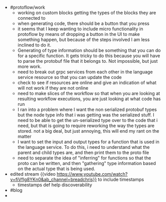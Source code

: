 - #protoflow/work
	- working on custom blocks getting the types of the blocks they are connected to
	- when generating code, there should be a button that you press
	- it seems that I keep wanting to include micro functionality in protoflow by means of dropping a button in the UI to make something happen, but because of the steps involved I am less inclined to do it.
	- Generating of type information should be something that you can do for a specific function. It gets tricky to do this because you will have to parse the protobuf file that it belongs to. Not impossible, but just more work.
	- need to break out grpc services from each other in the language service resource so that you can update the code
	- check to see if resources are online and give an indication of what will not work if they are not online
	- need to make slices of the workflow so that when you are looking at resulting workflow executions, you are just looking at what code has run
	- I ran into a problem where I want the non serialized protobuf types but the node type info that i was getting was the serialized stuff. I need to be able to get the un-serialized type over to the code that i need, but that is going to require reworking the way the types are stored. not a big deal, but just annoying, this will end my rant on the matter
	- I want to set the input and output types for a function that is used in the language service. To do this, i need to understand what the parent and child types are, and then print them to the proto file
	- need to separate the idea of "inferring" for functions so that the proto can be written, and then "gathering" type information based on the actual type that is being used.
- edited stream {{video https://www.youtube.com/watch?v=fiVfIg8YKn0&ab_channel=breadchris}} to include timestamps
	- timestamps def help discoverability
- #blog
-